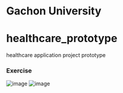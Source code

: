 # Gachon University
# healthcare_prototype 
healthcare application project prototype 
 
 ### Exercise
 ![image](https://user-images.githubusercontent.com/93837441/205936050-82a4d8ff-70b8-41bb-adf9-d3d1ed03325f.png)
 ![image](https://user-images.githubusercontent.com/93837441/205563883-595919e3-d22e-4f14-8b81-40dfd698bd3c.png)
  
